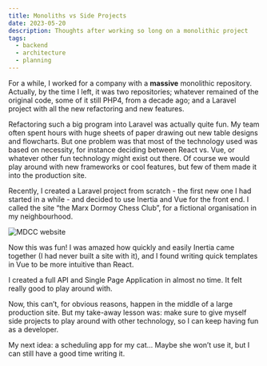 ```yaml
---
title: Monoliths vs Side Projects
date: 2023-05-20
description: Thoughts after working so long on a monolithic project
tags:
  - backend
  - architecture
  - planning
---
```


For a while, I worked for a company with a **massive** monolithic repository. Actually, by the time I left, it was two repositories; whatever remained of the original code, some of it still PHP4, from a decade ago; and a Laravel project with all the new refactoring and new features.

Refactoring such a big program into Laravel was actually quite fun. My team often spent hours with huge sheets of paper drawing out new table designs and flowcharts. But one problem was that most of the technology used was based on necessity, for instance deciding between React vs. Vue, or whatever other fun technology might exist out there. Of course we would play around with new frameworks or cool features, but few of them made it into the production site.

Recently, I created a Laravel project from scratch - the first new one I had started in a while - and decided to use Inertia and Vue for the front end. I called the site “the Marx Dormoy Chess Club”, for a fictional organisation in my neighbourhood.

![MDCC website](/images/posts/mdcc/mdcc-screenshot-1.png)

Now this was fun! I was amazed how quickly and easily Inertia came together (I had never built a site with it), and I found writing quick templates in Vue to be more intuitive than React.

I created a full API and Single Page Application in almost no time. It felt really good to play around with.

Now, this can’t, for obvious reasons, happen in the middle of a large production site. But my take-away lesson was: make sure to give myself side projects to play around with other technology, so I can keep having fun as a developer.

My next idea: a scheduling app for my cat... Maybe she won’t use it, but I can still have a good time writing it.
